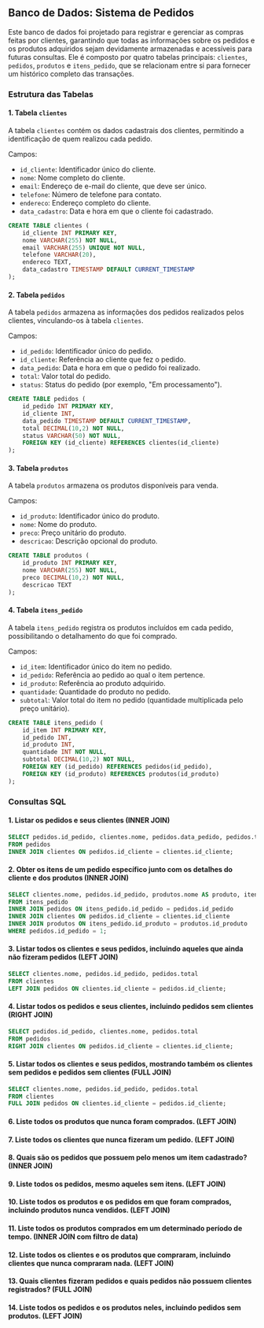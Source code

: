 ## Banco de Dados: Sistema de Pedidos

Este banco de dados foi projetado para registrar e gerenciar as compras feitas por clientes, garantindo que todas as informações sobre os pedidos e os produtos adquiridos sejam devidamente armazenadas e acessíveis para futuras consultas. Ele é composto por quatro tabelas principais: `clientes`, `pedidos`, `produtos` e `itens_pedido`, que se relacionam entre si para fornecer um histórico completo das transações.

### Estrutura das Tabelas

#### 1. Tabela `clientes`
A tabela `clientes` contém os dados cadastrais dos clientes, permitindo a identificação de quem realizou cada pedido.

Campos:
- `id_cliente`: Identificador único do cliente.
- `nome`: Nome completo do cliente.
- `email`: Endereço de e-mail do cliente, que deve ser único.
- `telefone`: Número de telefone para contato.
- `endereco`: Endereço completo do cliente.
- `data_cadastro`: Data e hora em que o cliente foi cadastrado.

```sql
CREATE TABLE clientes (
    id_cliente INT PRIMARY KEY,
    nome VARCHAR(255) NOT NULL,
    email VARCHAR(255) UNIQUE NOT NULL,
    telefone VARCHAR(20),
    endereco TEXT,
    data_cadastro TIMESTAMP DEFAULT CURRENT_TIMESTAMP
);
```

#### 2. Tabela `pedidos`
A tabela `pedidos` armazena as informações dos pedidos realizados pelos clientes, vinculando-os à tabela `clientes`.

Campos:
- `id_pedido`: Identificador único do pedido.
- `id_cliente`: Referência ao cliente que fez o pedido.
- `data_pedido`: Data e hora em que o pedido foi realizado.
- `total`: Valor total do pedido.
- `status`: Status do pedido (por exemplo, "Em processamento").

```sql
CREATE TABLE pedidos (
    id_pedido INT PRIMARY KEY,
    id_cliente INT,
    data_pedido TIMESTAMP DEFAULT CURRENT_TIMESTAMP,
    total DECIMAL(10,2) NOT NULL,
    status VARCHAR(50) NOT NULL,
    FOREIGN KEY (id_cliente) REFERENCES clientes(id_cliente)
);
```

#### 3. Tabela `produtos`
A tabela `produtos` armazena os produtos disponíveis para venda.

Campos:
- `id_produto`: Identificador único do produto.
- `nome`: Nome do produto.
- `preco`: Preço unitário do produto.
- `descricao`: Descrição opcional do produto.

```sql
CREATE TABLE produtos (
    id_produto INT PRIMARY KEY,
    nome VARCHAR(255) NOT NULL,
    preco DECIMAL(10,2) NOT NULL,
    descricao TEXT
);
```

#### 4. Tabela `itens_pedido`
A tabela `itens_pedido` registra os produtos incluídos em cada pedido, possibilitando o detalhamento do que foi comprado.

Campos:
- `id_item`: Identificador único do item no pedido.
- `id_pedido`: Referência ao pedido ao qual o item pertence.
- `id_produto`: Referência ao produto adquirido.
- `quantidade`: Quantidade do produto no pedido.
- `subtotal`: Valor total do item no pedido (quantidade multiplicada pelo preço unitário).

```sql
CREATE TABLE itens_pedido (
    id_item INT PRIMARY KEY,
    id_pedido INT,
    id_produto INT,
    quantidade INT NOT NULL,
    subtotal DECIMAL(10,2) NOT NULL,
    FOREIGN KEY (id_pedido) REFERENCES pedidos(id_pedido),
    FOREIGN KEY (id_produto) REFERENCES produtos(id_produto)
);
```

### Consultas SQL

#### 1. Listar os pedidos e seus clientes (INNER JOIN)
```sql
SELECT pedidos.id_pedido, clientes.nome, pedidos.data_pedido, pedidos.total 
FROM pedidos 
INNER JOIN clientes ON pedidos.id_cliente = clientes.id_cliente;
```

#### 2. Obter os itens de um pedido específico junto com os detalhes do cliente e dos produtos (INNER JOIN)
```sql
SELECT clientes.nome, pedidos.id_pedido, produtos.nome AS produto, itens_pedido.quantidade, itens_pedido.subtotal
FROM itens_pedido
INNER JOIN pedidos ON itens_pedido.id_pedido = pedidos.id_pedido
INNER JOIN clientes ON pedidos.id_cliente = clientes.id_cliente
INNER JOIN produtos ON itens_pedido.id_produto = produtos.id_produto
WHERE pedidos.id_pedido = 1;
```

#### 3. Listar todos os clientes e seus pedidos, incluindo aqueles que ainda não fizeram pedidos (LEFT JOIN)
```sql
SELECT clientes.nome, pedidos.id_pedido, pedidos.total 
FROM clientes 
LEFT JOIN pedidos ON clientes.id_cliente = pedidos.id_cliente;
```

#### 4. Listar todos os pedidos e seus clientes, incluindo pedidos sem clientes (RIGHT JOIN)
```sql
SELECT pedidos.id_pedido, clientes.nome, pedidos.total 
FROM pedidos 
RIGHT JOIN clientes ON pedidos.id_cliente = clientes.id_cliente;
```

#### 5. Listar todos os clientes e seus pedidos, mostrando também os clientes sem pedidos e pedidos sem clientes (FULL JOIN)
```sql
SELECT clientes.nome, pedidos.id_pedido, pedidos.total 
FROM clientes 
FULL JOIN pedidos ON clientes.id_cliente = pedidos.id_cliente;
```
 
#### 6. Liste todos os produtos que nunca foram comprados. (LEFT JOIN)

#### 7. Liste todos os clientes que nunca fizeram um pedido. (LEFT JOIN)

#### 8. Quais são os pedidos que possuem pelo menos um item cadastrado? (INNER JOIN)

#### 9. Liste todos os pedidos, mesmo aqueles sem itens. (LEFT JOIN)

#### 10. Liste todos os produtos e os pedidos em que foram comprados, incluindo produtos nunca vendidos. (LEFT JOIN)

#### 11. Liste todos os produtos comprados em um determinado período de tempo. (INNER JOIN com filtro de data)

#### 12. Liste todos os clientes e os produtos que compraram, incluindo clientes que nunca compraram nada. (LEFT JOIN)

#### 13. Quais clientes fizeram pedidos e quais pedidos não possuem clientes registrados? (FULL JOIN)

#### 14. Liste todos os pedidos e os produtos neles, incluindo pedidos sem produtos. (LEFT JOIN)
